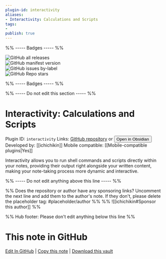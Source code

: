 ```yaml
---
plugin-id: interactivity
aliases:
- Interactivity: Calculations and Scripts
tags: 
- 
publish: true
---
```


%% ----- Badges ----- %%

![GitHub all releases](https://img.shields.io/github/downloads/ichichikin/obsidian-plugin-interactivity/total?color=573E7A&logo=github&style=for-the-badge)   
![GitHub manifest version](https://img.shields.io/github/manifest-json/v/ichichikin/obsidian-plugin-interactivity?color=573E7A&logo=github&style=for-the-badge)   
![GitHub issues by-label](https://img.shields.io/github/issues/ichichikin/obsidian-plugin-interactivity/help%20wanted?color=573E7A&logo=github&style=for-the-badge)   
![GitHub Repo stars](https://img.shields.io/github/stars/ichichikin/obsidian-plugin-interactivity?color=573E7A&logo=github&style=for-the-badge)

%% ----- Badges ----- %%

%% ----- Do not edit this section ----- %%

# Interactivity: Calculations and Scripts

Plugin ID: `interactivity`
Links: [GitHub repository](https://github.com/ichichikin/obsidian-plugin-interactivity) or [<button id=HH>Open in Obsidian</button>](obsidian://show-plugin?id=interactivity)
Developed by: [[ichichikin]]
Mobile compatible: [[Mobile-compatible plugins|Yes]]

Interactivity allows you to run shell commands and scripts directly within your notes, providing their output right alongside your written content, making your note-taking process more dynamic and interactive.

%% ----- Do not edit anything above this line ----- %% 

%% Does the repository or author have any sponsoring links? Uncomment the next line and add them to the author's note. If they don't, please delete the placeholder tag: #placeholder/author %%
%% ![[ichichikin#Sponsor this author]] %%

%% Hub footer: Please don't edit anything below this line %%

# This note in GitHub

<span class="git-footer">[Edit In GitHub](https://github.dev/obsidian-community/obsidian-hub/blob/main/02%20-%20Community%20Expansions/02.05%20All%20Community%20Expansions/Plugins/interactivity.md "git-hub-edit-note") | [Copy this note](https://raw.githubusercontent.com/obsidian-community/obsidian-hub/main/02%20-%20Community%20Expansions/02.05%20All%20Community%20Expansions/Plugins/interactivity.md "git-hub-copy-note") | [Download this vault](https://github.com/obsidian-community/obsidian-hub/archive/refs/heads/main.zip "git-hub-download-vault") </span>
